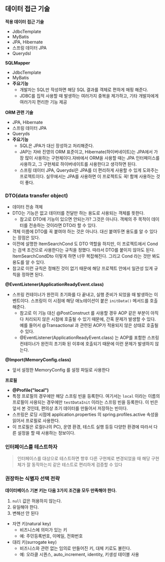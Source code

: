 ## 데이터 접근 기술

**적용 데이터 접근 기술**

- JdbcTemplate
- MyBatis
- JPA, Hibernate
- 스프링 데이터 JPA
- Querydsl

**SQLMapper**

- JdbcTemplate
- MyBatis
- **주요기능**
    - 개발자는 SQL만 작성하면 해당 SQL 결과를 객체로 편하게 매핑 해준다.
    - JDBC를 집적 사용할 때 발생하는 여러가지 중복을 제가하고, 기타 개발자에게 여러가지 편리한 기능 제공

**ORM 관련 기술**

- JPA, Hibernate
- 스프링 데이터 JPA
- Queryds
- **주요기능**
    - SQL은 JPA가 대신 장성하고 처리해준다.
    - JAP는 자바 진영의 ORM 표준이고, Hibernate(하이버네이트)는 JPA에서 가장 많이 사용하는 구현체이다.자바에서 ORM을 사용할 때는 JPA 인터페이스를 사용하고, 그 구현체로 하이버네이트를 사용한다고 생각하면 된다.
    - 스프링 데이터 JPA, Querydsl은 JPA를 더 편리하게 사용할 수 있게 도와주는 프로젝트이다. 실무에서는 JPA를 사용하면 이 프로젝트도 꼭! 함께 사용하는 것이 좋다.

### DTO(data transfer object)

- 데이터 전송 객체
- DTO는 기능은 없고 데이터를 전달만 하는 용도로 사용되는 객체를 뜻한다.
    - 참고로 DTO에 기능이 있으면 안되는가? 그것은 아니다. 객체의 주 목적이 데이터를 전송하는 것이라면 DTO라 할 수 있다.
- 객체 이름에 DTO를 꼭 붙여야 하는 것은 아니다. 대신 붙여두면 용도를 알 수 있다는 장점은 있다.
- 이전에 설명한 ItemSearchCond 도 DTO 역할을 하지만, 이 프로젝트에서 Cond 는 검색 조건으로 사용한다는 규칙을 정했다. 따라서 DTO를 붙이지 않아도 된다. ItemSearchCondDto 이렇게 하면 너무 복잡해진다. 그리고 Cond 라는 것만 봐도 용도를 알 수 있다.
- 참고로 이런 규칙은 정해진 것이 없기 때문에 해당 프로젝트 안에서 일관성 있게 규칙을 정하면 된다.

**@EventListener(ApplicationReadyEvent.class)**

- 스프링 컨테이너가 완전히 초기화를 다 끝내고,
실행 준비가 되었을 때 발생하는 이벤트이다. 스프링이 이 시점에 해당 애노테이션이 붙은 `initData()` 메서드를 호출해준다.
    - 참고로 이 기능 대신 @PostConstruct 를 사용할 경우 AOP 같은 부분이 아직 다 처리되지 않은 시점에 호출될 수 있기 때문에, 간혹 문제가 발생할 수 있다. 예를 들어서 @Transactional 과 관련된 AOP가 적용되지 않은 상태로 호출될 수 있다.
    - @EventListener(ApplicationReadyEvent.class) 는 AOP를 포함한 스프링 컨테이너가 완전히 초기화 된 이후에 호출되기 때문에 이런 문제가 발생하지 않는다.

**@Import(MemoryConfig.class)**

- 앞서 설정한 MemoryConfig 를 설정 파일로 사용한다

**프로필**

- **@Profile("local")**
- 특정 프로필의 경우에만 해당 스프링 빈을 등록한다. 여기서는 `local` 이라는 이름의 프로필이 사용되는 경우에만 `testDataInit` 이라는 스프링 빈을 등록한다. 이 빈은 앞서 본 것인데, 편의상 초기 데이터를 만들어서 저장하는 빈이다.
- 스프링은 로딩 시점에 application.properties 의 spring.profiles.active 속성을 읽어서 프로필로 사용한다.
- 이 프로필은 로컬(나의 PC), 운영 환경, 테스트 실행 등등 다양한 환경에 따라서 다른 설정을 할 때 사용하는   정보이다.

### 인터페이스를 테스트하자

> 인터페이스를 대상으로 테스트하면 향후 다른 구현체로 변경되었을 때 해당 구현체가 잘 동작하는지 같은 테스트로 편리하게 검증할 수 있다
> 

### 권장하는 식별자 선택 전략

**데이터베이스 기본 키는 다음 3가지 조건을 모두 만족해야 한다.**

1. `null` 값은 허용하지 않는다.
2. 유일해야 한다.
3. 변해선 안 된다
- 자연 키(natural key)
    - 비즈니스에 의미가 있는 키
    - 예: 주민등록번호, 이메일, 전화번호
- 대리 키(surrogate key)
    - 비즈니스와 관련 없는 임의로 만들어진 키, 대체 키로도 불린다.
    - 예: 오라클 시퀀스, auto_increment, identity, 키생성 테이블 사용
